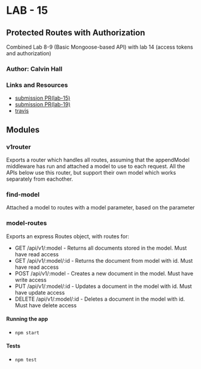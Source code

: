 # LAB - 15

## Protected Routes with Authorization
Combined Lab 8-9 (Basic Mongoose-based API) with lab 14 (access tokens and authorization)

### Author: Calvin Hall

### Links and Resources
* [submission PR(lab-15)](https://github.com/Clownvin-cr-deltav-401d4/lab-15/pull/1)
* [submission PR(lab-19)](https://github.com/Clownvin-cr-deltav-401d4/lab-15/pull/2)
* [travis](https://www.travis-ci.com/Clownvin-cr-deltav-401d4/lab-15)

## Modules
### v1router
Exports a router which handles all routes, assuming that the appendModel middleware has run and attached a model to use to each request. All the APIs below use this router, but support their own model which works separately from eachother.
### find-model
Attached a model to routes with a model parameter, based on the parameter
### model-routes
Exports an express Routes object, with routes for:
* GET /api/v1/:model - Returns all documents stored in the model. Must have read access
* GET /api/v1/:model/:id - Returns the document from model with id. Must have read access
* POST /api/v1/:model - Creates a new document in the model. Must have write access
* PUT /api/v1/:model/:id - Updates a document in the model with id. Must have update access
* DELETE /api/v1/:model/:id - Deletes a document in the model with id. Must have delete access

#### Running the app
* `npm start`
  
#### Tests
* `npm test`
